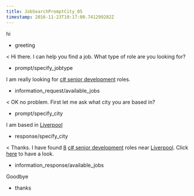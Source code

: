 ```yaml
---
title: JobSearchPromptCity_05
timestamp: 2016-11-23T10:17:00.741299282Z
---
```


hi
* greeting

< Hi there. I can help you find a job. What type of role are you looking for?
* prompt/specify_jobtype

I am really looking for [c# senior development](jobrole) roles.
* information_request/available_jobs

< OK no problem. First let me ask what city you are based in?
* prompt/specify_city

I am based in [Liverpool](city)
* response/specify_city

< Thanks. I have found [8](jobcount) [c# senior development](jobrole) roles near [Liverpool](city). Click [here](jobboardlink) to have a look.
* information_response/available_jobs

Goodbye
* thanks
